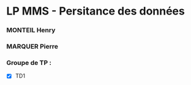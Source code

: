 # LP MMS - Persitance des données

### MONTEIL Henry
### MARQUER Pierre
### Groupe de TP : 
- [x] TD1